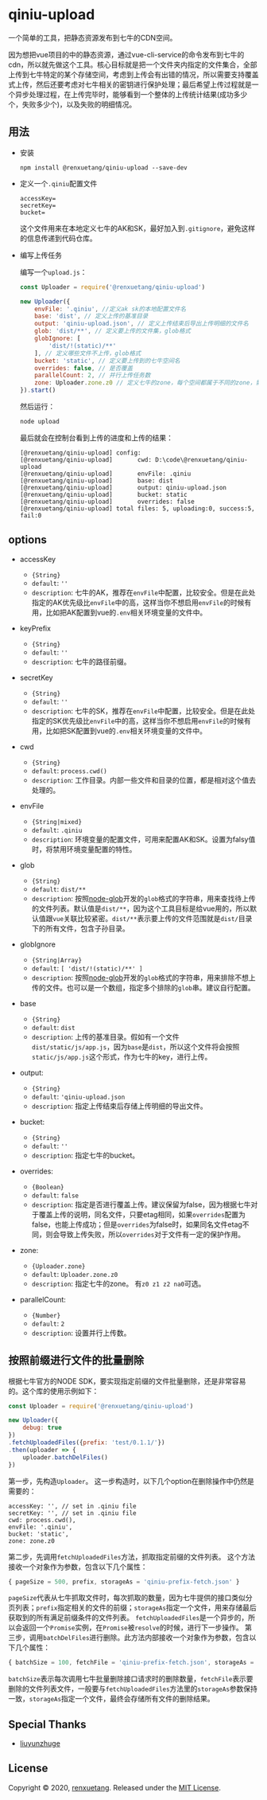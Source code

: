 # qiniu-upload
一个简单的工具，把静态资源发布到七牛的CDN空间。

因为想把vue项目的中的静态资源，通过vue-cli-service的命令发布到七牛的cdn，所以就先做这个工具。核心目标就是把一个文件夹内指定的文件集合，全部上传到七牛特定的某个存储空间，考虑到上传会有出错的情况，所以需要支持覆盖式上传，然后还要考虑对七牛相关的密钥进行保护处理；最后希望上传过程就是一个异步处理过程，在上传完毕时，能够看到一个整体的上传统计结果(成功多少个，失败多少个)，以及失败的明细情况。

## 用法

* 安装
    ```
    npm install @renxuetang/qiniu-upload --save-dev
    ```

* 定义一个`.qiniu`配置文件
    ```
    accessKey=
    secretKey=
    bucket=
    ```
    这个文件用来在本地定义七牛的AK和SK，最好加入到`.gitignore`，避免这样的信息传递到代码仓库。

* 编写上传任务

    编写一个`upload.js`：
    ```js
    const Uploader = require('@renxuetang/qiniu-upload')

    new Uploader({
        envFile: '.qiniu', //定义ak sk的本地配置文件名
        base: 'dist', // 定义上传的基准目录
        output: 'qiniu-upload.json', // 定义上传结束后导出上传明细的文件名
        glob: 'dist/**', // 定义要上传的文件集，glob格式
        globIgnore: [
            'dist/!(static)/**'
        ], // 定义哪些文件不上传，glob格式
        bucket: 'static', // 定义要上传到的七牛空间名
        overrides: false, // 是否覆盖
        parallelCount: 2, // 并行上传任务数
        zone: Uploader.zone.z0 // 定义七牛的zone，每个空间都属于不同的zone，需要提前指定这个
    }).start()
    ```
    然后运行：
    ```js
    node upload
    ```
    最后就会在控制台看到上传的进度和上传的结果：
    ```
    [@renxuetang/qiniu-upload] config:
    [@renxuetang/qiniu-upload]       cwd: D:\code\@renxuetang/qiniu-upload
    [@renxuetang/qiniu-upload]       envFile: .qiniu
    [@renxuetang/qiniu-upload]       base: dist
    [@renxuetang/qiniu-upload]       output: qiniu-upload.json
    [@renxuetang/qiniu-upload]       bucket: static
    [@renxuetang/qiniu-upload]       overrides: false
    [@renxuetang/qiniu-upload] total files: 5, uploading:0, success:5, fail:0
    ```

## options

* accessKey
    * `{String}`
    * `default`: `''`
    * `description`: 七牛的AK，推荐在`envFile`中配置，比较安全。但是在此处指定的AK优先级比`envFile`中的高，这样当你不想启用`envFile`的时候有用，比如把AK配置到vue的`.env`相关环境变量的文件中。

* keyPrefix
    * `{String}`
    * `default`: `''`
    * `description`: 七牛的路径前缀。

* secretKey
    * `{String}`
    * `default`: `''`
    * `description`: 七牛的SK，推荐在`envFile`中配置，比较安全。但是在此处指定的SK优先级比`envFile`中的高，这样当你不想启用`envFile`的时候有用，比如把SK配置到vue的`.env`相关环境变量的文件中。

* cwd
    * `{String}`
    * `default`: `process.cwd()`
    * `description`: 工作目录。内部一些文件和目录的位置，都是相对这个值去处理的。

* envFile
    * `{String|mixed}`
    * `default`: `.qiniu`
    * `description`: 环境变量的配置文件，可用来配置AK和SK。设置为falsy值时，将禁用环境变量配置的特性。

* glob
    * `{String}`
    * `default`: `dist/**`
    * `description`: 按照[node-glob](https://github.com/isaacs/node-glob)开发的`glob`格式的字符串，用来查找待上传的文件列表。默认值是`dist/**`，因为这个工具目标是给vue用的，所以默认值跟`vue`关联比较紧密。`dist/**`表示要上传的文件范围就是`dist/`目录下的所有文件，包含子孙目录。

* globIgnore
    * `{String|Array}`
    * `default`: `[
        'dist/!(static)/**'
    ]`
    * `description`: 按照[node-glob](https://github.com/isaacs/node-glob)开发的`glob`格式的字符串，用来排除不想上传的文件。也可以是一个数组，指定多个排除的`glob`串。建议自行配置。

* base
    * `{String}`
    * `default`: `dist`
    * `description`: 上传的基准目录。假如有一个文件`dist/static/js/app.js`，因为`base`是`dist`，所以这个文件将会按照`static/js/app.js`这个形式，作为七牛的key，进行上传。

* output:
    * `{String}`
    * `default`: `'qiniu-upload.json`
    * `description`: 指定上传结束后存储上传明细的导出文件。

* bucket:
    * `{String}`
    * `default`: `''`
    * `description`: 指定七牛的bucket。

* overrides:
    * `{Boolean}`
    * `default`: `false`
    * `description`: 指定是否进行覆盖上传。建议保留为false，因为根据七牛对于覆盖上传的说明，同名文件，只要etag相同，如果`overrides`配置为false，也能上传成功；但是`overrides`为false时，如果同名文件etag不同，则会导致上传失败，所以`overrides`对于文件有一定的保护作用。

* zone:
    * `{Uploader.zone}`
    * `default`: `Uploader.zone.z0`
    * `description`: 指定七牛的zone。 有`z0 z1 z2 na0`可选。

* parallelCount:
    * `{Number}`
    * `default`: `2`
    * `description`: 设置并行上传数。

## 按照前缀进行文件的批量删除
根据七牛官方的NODE SDK，要实现指定前缀的文件批量删除，还是非常容易的。这个库的使用示例如下：
```js
const Uploader = require('@renxuetang/qiniu-upload')

new Uploader({
    debug: true
})
.fetchUploadedFiles({prefix: 'test/0.1.1/'})
.then(uploader => {
    uploader.batchDelFiles()
})
```
第一步，先构造`Uploader`。 这一步构造时，以下几个option在删除操作中仍然是需要的：
```
accessKey: '', // set in .qiniu file
secretKey: '', // set in .qiniu file
cwd: process.cwd(),
envFile: '.qiniu',
bucket: 'static',
zone: zone.z0
```
第二步，先调用`fetchUploadedFiles`方法，抓取指定前缀的文件列表。 这个方法接收一个对象作为参数，包含以下几个属性：
```js
{ pageSize = 500, prefix, storageAs = 'qiniu-prefix-fetch.json' }
```
`pageSize`代表从七牛抓取文件时，每次抓取的数量，因为七牛提供的接口类似分页列表；`prefix`指定相关的文件的前缀；`storageAs`指定一个文件，用来存储最后获取到的所有满足前缀条件的文件列表。
`fetchUploadedFiles`是一个异步的，所以会返回一个`Promise`实例，在`Promise`被`resolve`的时候，进行下一步操作。
第三步，调用`batchDelFiles`进行删除。此方法内部接收一个对象作为参数，包含以下几个属性：
```js
{ batchSize = 100, fetchFile = 'qiniu-prefix-fetch.json', storageAs = 'qiniu-batch-delete.json' }
```
`batchSize`表示每次调用七牛批量删除接口请求时的删除数量，`fetchFile`表示要删除的文件列表文件，一般要与`fetchUploadedFiles`方法里的`storageAs`参数保持一致，`storageAs`指定一个文件，最终会存储所有文件的删除结果。

## Special Thanks

- [liuyunzhuge](https://github.com/liuyunzhuge/simple-qiniu-upload)


## License

Copyright © 2020, [renxuetang](https://github.com/renxuetang).
Released under the [MIT License](LICENSE).
